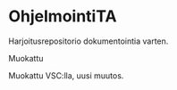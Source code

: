 # OhjelmointiTA
Harjoitusrepositorio dokumentointia varten.

Muokattu

Muokattu VSC:lla, uusi muutos.

